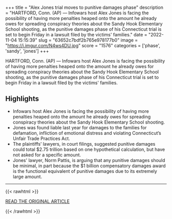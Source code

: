 +++
title = "Alex Jones trial moves to punitive damages phase"
description = "HARTFORD, Conn. (AP) — Infowars host Alex Jones is facing the possibility of having more penalties heaped onto the amount he already owes for spreading conspiracy theories about the Sandy Hook Elementary School shooting, as the punitive damages phase of his Connecticut trial is set to begin Friday in a lawsuit filed by the victims' families."
date = "2022-11-04 15:15:39"
slug = "63652c7bdf2b765e978177b0"
image = "https://i.imgur.com/N4ws4DU.jpg"
score = "1576"
categories = ['phase', 'sandy', 'jones']
+++

HARTFORD, Conn. (AP) — Infowars host Alex Jones is facing the possibility of having more penalties heaped onto the amount he already owes for spreading conspiracy theories about the Sandy Hook Elementary School shooting, as the punitive damages phase of his Connecticut trial is set to begin Friday in a lawsuit filed by the victims' families.

## Highlights

- Infowars host Alex Jones is facing the possibility of having more penalties heaped onto the amount he already owes for spreading conspiracy theories about the Sandy Hook Elementary School shooting.
- Jones was found liable last year for damages to the families for defamation, infliction of emotional distress and violating Connecticut’s Unfair Trade Practices Act.
- The plaintiffs’ lawyers, in court filings, suggested punitive damages could total $2.75 trillion based on one hypothetical calculation, but have not asked for a specific amount.
- Jones' lawyer, Norm Pattis, is arguing that any punitive damages should be minimal, in part because the $1 billion compensatory damages award is the functional equivalent of punitive damages due to its extremely large amount.

---

{{< rawhtml >}}
  <p class="article-category">
    <a target="_blank" href="https://apnews.com/article/business-shootings-school-connecticut-alex-jones-1d6ff15c0a9f0773499a25287d6c3ccf">READ THE ORIGINAL ARTICLE</a>
  </p>
{{< /rawhtml >}}
